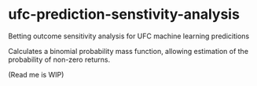# ufc-prediction-senstivity-analysis
Betting outcome sensitivity analysis for UFC machine learning predicitions

Calculates a binomial probability mass function, allowing estimation of the probability of non-zero returns.

(Read me is WIP)
